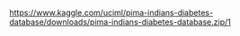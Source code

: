 https://www.kaggle.com/uciml/pima-indians-diabetes-database/downloads/pima-indians-diabetes-database.zip/1

